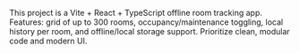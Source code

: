<!-- Use this file to provide workspace-specific custom instructions to Copilot. For more details, visit https://code.visualstudio.com/docs/copilot/copilot-customization#_use-a-githubcopilotinstructionsmd-file -->

This project is a Vite + React + TypeScript offline room tracking app. Features: grid of up to 300 rooms, occupancy/maintenance toggling, local history per room, and offline/local storage support. Prioritize clean, modular code and modern UI.
